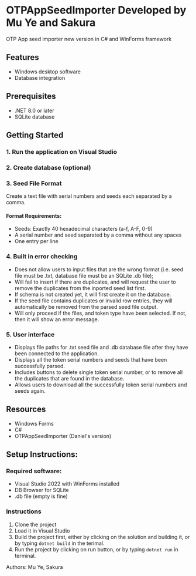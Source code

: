 # OTPAppSeedImporter Developed by Mu Ye and Sakura
OTP App seed importer new version in C# and WinForms framework

## Features
- Windows desktop software
- Database integration

## Prerequisites
- .NET 8.0 or later
- SQLite database

## Getting Started
### 1. Run the application on Visual Studio
### 2. Create database (optional)
### 3. Seed File Format
Create a text file with serial numbers and seeds each separated by a comma.   
#### Format Requirements:
- Seeds: Exactly 40 hexadecimal characters (a-f, A-F, 0-9)
- A serial number and seed separated by a comma without any spaces
- One entry per line

### 4. Built in error checking 
- Does not allow users to input files that are the wrong format (i.e. seed file must be .txt, database file must be an SQLite .db file);
- Will fail to insert if there are duplicates, and will request the user to remove the duplicates from the inported seed list first.
- If schema is not created yet, it will first create it on the database.
- If the seed file contains duplicates or invalid row entries, they will automatically be removed from the parsed seed file output.
- Will only proceed if the files, and token type have been selected. If not, then it will show an error message.

### 5. User interface
- Displays file paths for .txt seed file and .db database file after they have been connected to the application.
- Displays all the token serial numbers and seeds that have been successfully parsed.
- Includes buttons to delete single token serial number, or to remove all the duplicates that are found in the database.
- Allows users to download all the successfully token serial numbers and seeds again.

## Resources
- Windows Forms
- C#
- OTPAppSeedImporter (Daniel's version)


## Setup Instructions: 

### Required software: 
- Visual Studio 2022 with WinForms installed
- DB Browser for SQLite
- .db file (empty is fine)

### Instructions
1. Clone the project
2. Load it in Visual Studio
3. Build the project first, either by clicking on the solution and building it, or by typing ```dotnet build``` in the terimal.
4. Run the project by clicking on run button, or by typing ```dotnet run``` in terminal.

Authors: Mu Ye, Sakura
